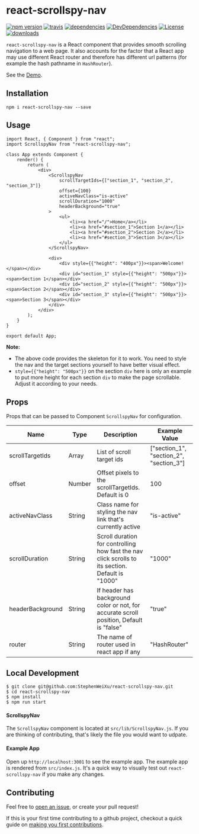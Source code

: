 # react-scrollspy-nav

[![npm version](https://img.shields.io/npm/v/react-scrollspy-nav.svg?style=flat-square)](https://www.npmjs.com/package/react-scrollspy-nav)
[![travis](https://travis-ci.com/StephenWeiXu/react-scrollspy-nav.svg?branch=master)](https://travis-ci.com/github/StephenWeiXu/react-scrollspy-nav)
[![dependencies](http://img.shields.io/david/StephenWeiXu/react-scrollspy-nav.svg?style=flat-square)](https://github.com/StephenWeiXu/react-scrollspy-nav)
[![DevDependencies](http://img.shields.io/david/dev/StephenWeiXu/react-scrollspy-nav.svg?style=flat-square)](https://github.com/StephenWeiXu/react-scrollspy-nav)
[![License](http://img.shields.io/npm/l/react-scrollspy-nav.svg?style=flat-square)](https://github.com/StephenWeiXu/react-scrollspy-nav)
[![downloads](https://img.shields.io/npm/dm/react-scrollspy-nav.svg?style=flat-square)](https://www.npmjs.com/package/react-scrollspy-nav)

`react-scrollspy-nav` is a React component that provides smooth scrolling navigation to a web page. It also accounts for the factor that a React app may use different React router and therefore has different url patterns (for example the hash pathname in `HashRouter`).   

See the [Demo](https://stephenweixu.github.io/react-scrollspy-nav).

## Installation
```
npm i react-scrollspy-nav --save
```

## Usage
```
import React, { Component } from "react";
import ScrollspyNav from "react-scrollspy-nav";

class App extends Component {
    render() {
        return (
            <div>
                <ScrollspyNav
                    scrollTargetIds={["section_1", "section_2", "section_3"]}
                    offset={100}
                    activeNavClass="is-active"
                    scrollDuration="1000"
                    headerBackground="true"
                >
                    <ul>
                        <li><a href="/">Home</a></li>
                        <li><a href="#section_1">Section 1</a></li>
                        <li><a href="#section_2">Section 2</a></li>
                        <li><a href="#section_3">Section 3</a></li>
                    </ul>
                </ScrollspyNav>
                
                <div>
                    <div style={{"height": "400px"}}><span>Welcome!</span></div>
                    <div id="section_1" style={{"height": "500px"}}><span>Section 1</span></div>
                    <div id="section_2" style={{"height": "500px"}}><span>Section 2</span></div>
                    <div id="section_3" style={{"height": "500px"}}><span>Section 3</span></div>
                </div>
            </div>
        );
    }
}

export default App;
```

**Note:**

* The above code provides the skeleton for it to work. You need to style the nav and the target sections yourself to have better visual effect.
* `style={{"height": "500px"}}` on the section `div` here is only an example to put more height for each section `div` to make the page scrollable. Adjust it according to your needs.


## Props

Props that can be passed to Component `ScrollspyNav` for configuration.

| Name | Type | Description | Example Value |
|------|------|------| ------ |
| scrollTargetIds | Array | List of scroll target ids | ["section_1", "section_2", "section_3"] |
| offset | Number | Offset pixels to the scrollTargetIds. Default is 0 | 100 |
| activeNavClass | String | Class name for styling the nav link that's currently active | "is-active" |
| scrollDuration | String | Scroll duration for controlling how fast the nav click scrolls to its section. Default is "1000" | "1000" |
| headerBackground | String | If header has background color or not, for accurate scroll position, Default is "false" | "true" |
| router | String | The name of router used in react app if any | "HashRouter" |


## Local Development

```
$ git clone git@github.com:StephenWeiXu/react-scrollspy-nav.git
$ cd react-scrollspy-nav
$ npm install
$ npm run start
```
#### ScrollspyNav
The `ScrollspyNav` component is located at `src/lib/ScrollspyNav.js`. If you are thinking of contributing, that's likely the file you would want to udpate.

#### Example App
Open up `http://localhost:3001` to see the example app. The example app is rendered from `src/index.js`. It's a quick way to visually test out `react-scrollspy-nav` if you make any changes.

## Contributing
Feel free to [open an issue](https://github.com/StephenWeiXu/react-scrollspy-nav/issues/new), or create your pull request!

If this is your first time contributing to a github project, checkout a quick guide on [making you first contributions](https://github.com/firstcontributions/first-contributions).

